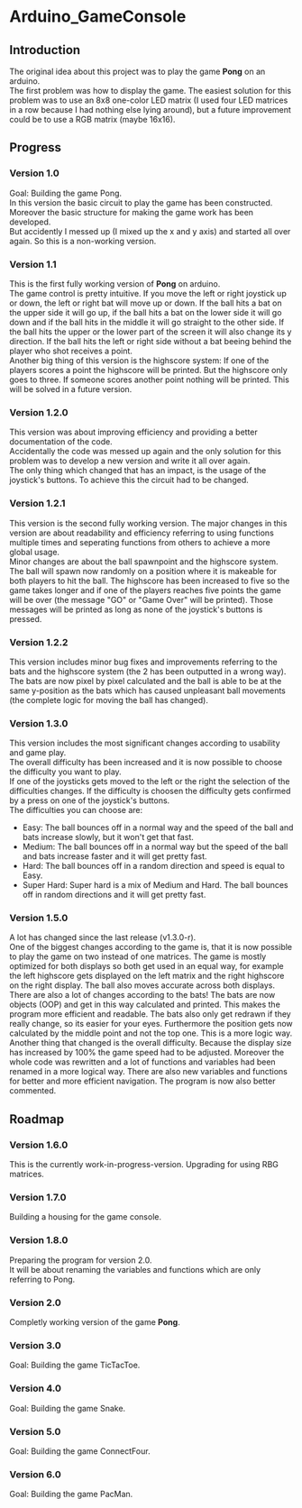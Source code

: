 # Arduino_GameConsole

## Introduction
The original idea about this project was to play the game **Pong** on an arduino.  
The first problem was how to display the game. The easiest solution for this problem was to use an 8x8 one-color LED matrix (I used four LED matrices in a row because I had nothing else lying around), but a future improvement could be to use a RGB matrix (maybe 16x16).


## Progress

### Version 1.0
Goal: Building the game Pong.  
In this version the basic circuit to play the game has been constructed. Moreover the basic structure for making the game work has been developed.  
But accidently I messed up (I mixed up the x and y axis) and started all over again. So this is a non-working version.

### Version 1.1
This is the first fully working version of **Pong** on arduino.  
The game control is pretty intuitive. If you move the left or right joystick up or down, the left or right bat will move up or down. If the ball hits a bat on the upper side it will go up, if the ball hits a bat on the lower side it will go down and if the ball hits in the middle it will go straight to the other side. If the ball hits the upper or the lower part of the screen it will also change its y direction. If the ball hits the left or right side without a bat beeing behind the player who shot receives a point.  
Another big thing of this version is the highscore system: If one of the players scores a point the highscore will be printed. But the highscore only goes to three. If someone scores another point nothing will be printed. This will be solved in a future version.

### Version 1.2.0
This version was about improving efficiency and providing a better documentation of the code.  
Accidentally the code was messed up again and the only solution for this problem was to develop a new version and write it all over again.  
The only thing which changed that has an impact, is the usage of the joystick's buttons. To achieve this the circuit had to be changed.

### Version 1.2.1
This version is the second fully working version. The major changes in this version are about readability and efficiency referring to using functions multiple times and seperating functions from others to achieve a more global usage.  
Minor changes are about the ball spawnpoint and the highscore system. The ball  will spawn now randomly on a position where it is makeable for both players to hit the ball. The highscore has been increased to five so the game takes longer and if one of the players reaches five points the game will be over (the message "GO" or "Game Over" will be printed). Those messages will be printed as long as none of the joystick's buttons is pressed.

### Version 1.2.2
This version includes minor bug fixes and improvements referring to the bats and the highscore system (the 2 has been outputted in a wrong way). The bats are now pixel by pixel calculated and the ball is able to be at the same y-position as the bats which has caused unpleasant ball movements (the complete logic for moving the ball has changed).

### Version 1.3.0 
This version includes the most significant changes according to usability and game play.  
The overall difficulty has been increased and it is now possible to choose the difficulty you want to play.  
If one of the joysticks gets moved to the left or the right the selection of the difficulties changes. If the difficulty is choosen the difficulty gets confirmed by a press on one of the joystick's buttons.    
The difficulties you can choose are:    
- Easy: The ball bounces off in a normal way and the speed of the ball and bats increase slowly, but it won't get that fast.
- Medium: The ball bounces off in a normal way but the speed of the ball and bats increase faster and it will get pretty fast.
- Hard: The ball bounces off in a random direction and speed is equal to Easy.
- Super Hard: Super hard is a mix of Medium and Hard. The ball bounces off in random directions and it will get pretty fast.

### Version 1.5.0
A lot has changed since the last release (v1.3.0-r).  
One of the biggest changes according to the game is, that it is now possible to play the game on two instead of one matrices. The game is mostly optimized for both displays so both get used in an equal way, for example the left highscore gets displayed on the left matrix and the right highscore on the right display. The ball also moves accurate across both displays.  
There are also a lot of changes according to the bats! The bats are now objects (OOP) and get in this way calculated and printed. This makes the program more efficient and readable. The bats also only get redrawn if they really change, so its easier for your eyes. Furthermore the position gets now calculated by the middle point and not the top one. This is a more logic way.  
Another thing that changed is the overall difficulty. Because the display size has increased by 100% the game speed had to be adjusted. Moreover the whole code was rewritten and a lot of functions and variables had been renamed in a more logical way. There are also new variables and functions for better and more efficient navigation. The program is now also better commented.


## Roadmap

### Version 1.6.0
This is the currently work-in-progress-version. 
Upgrading for using RBG matrices.

### Version 1.7.0
Building a housing for the game console.

### Version 1.8.0
Preparing the program for version 2.0.  
It will be about renaming the variables and functions which are only referring to Pong.

### Version 2.0
Completly working version of the game **Pong**.

### Version 3.0
Goal: Building the game TicTacToe.

### Version 4.0
Goal: Building the game Snake.

### Version 5.0
Goal: Building the game ConnectFour.

### Version 6.0
Goal: Building the game PacMan.
